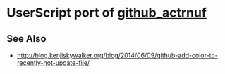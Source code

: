 # UserScript port of [github_actrnuf](https://github.com/kenjiskywalker/github_actrnuf)

## See Also
- http://blog.kenjiskywalker.org/blog/2014/06/09/github-add-color-to-recently-not-update-file/
